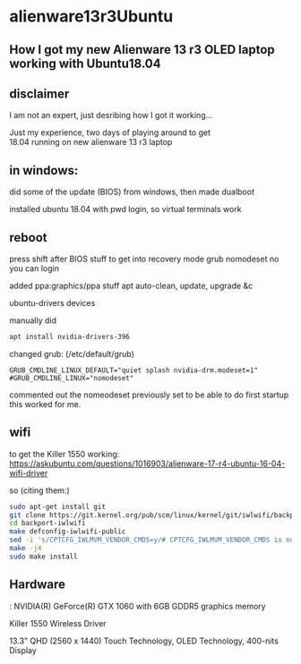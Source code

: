 # alienware13r3Ubuntu
## How I got my new Alienware 13 r3 OLED laptop working with Ubuntu18.04

## disclaimer
I am not an expert, just desribing how I got it working...

Just my experience, two days of playing around to get  
18.04 running on new alienware 13 r3 laptop

## in windows:
did some of the update (BIOS) from windows, then made dualboot

installed ubuntu 18.04 with  pwd login, so virtual terminals work

## reboot
press shift after BIOS stuff to get into recovery mode
grub nomodeset
no you can login

added ppa:graphics/ppa stuff
apt auto-clean, update, upgrade &c

ubuntu-drivers devices

manually did 

```bash
apt install nvidia-drivers-396
```

changed grub: (/etc/default/grub)

```
GRUB_CMDLINE_LINUX_DEFAULT="quiet splash nvidia-drm.modeset=1"
#GRUB_CMDLINE_LINUX="nomodeset"
```

commented out the nomeodeset previously set to be able to do first startup
this worked for me. 
## wifi

to get the Killer 1550 working:
https://askubuntu.com/questions/1016903/alienware-17-r4-ubuntu-16-04-wifi-driver

so (citing them:)
```bash
sudo apt-get install git
git clone https://git.kernel.org/pub/scm/linux/kernel/git/iwlwifi/backport-iwlwifi.git
cd backport-iwlwifi
make defconfig-iwlwifi-public
sed -i 's/CPTCFG_IWLMVM_VENDOR_CMDS=y/# CPTCFG_IWLMVM_VENDOR_CMDS is not set/' .config
make -j4
sudo make install
```

## Hardware
: NVIDIA(R) GeForce(R) GTX 1060 with 6GB GDDR5 graphics memory

Killer 1550 Wireless Driver

13.3" QHD (2560 x 1440) Touch Technology, OLED Technology, 400-nits Display
